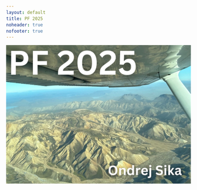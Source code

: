 ```yaml
---
layout: default
title: PF 2025
noheader: true
nofooter: true
---
```


![PF 2025](/static/content/pf2025/pf2025_1200px.jpg)
